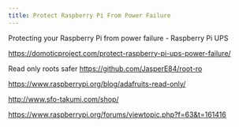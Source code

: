 ```yaml
---
title: Protect Raspberry Pi From Power Failure
---
```


Protecting your Raspberry Pi from power failure - Raspberry Pi UPS

https://domoticproject.com/protect-raspberry-pi-ups-power-failure/

Read only roots safer https://github.com/JasperE84/root-ro

https://www.raspberrypi.org/blog/adafruits-read-only/

http://www.sfo-takumi.com/shop/

https://www.raspberrypi.org/forums/viewtopic.php?f=63&t=161416
